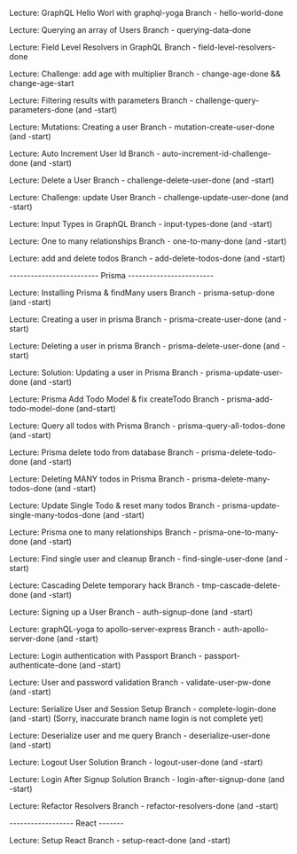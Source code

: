Lecture: GraphQL Hello Worl with graphql-yoga
    Branch - hello-world-done

Lecture: Querying an array of Users
    Branch - querying-data-done

Lecture: Field Level Resolvers in GraphQL
    Branch - field-level-resolvers-done

Lecture: Challenge: add age with multiplier
    Branch - change-age-done  && change-age-start

Lecture: Filtering results with parameters
    Branch - challenge-query-parameters-done  (and -start)

Lecture: Mutations: Creating a user
    Branch - mutation-create-user-done  (and -start)

Lecture: Auto Increment User Id
    Branch - auto-increment-id-challenge-done (and -start)

Lecture: Delete a User
    Branch - challenge-delete-user-done (and -start)

Lecture: Challenge: update User
    Branch - challenge-update-user-done (and -start)

Lecture: Input Types in GraphQL
    Branch - input-types-done  (and -start)

Lecture: One to many relationships
    Branch - one-to-many-done (and -start)

Lecture: add and delete todos
    Branch - add-delete-todos-done (and -start)


------------------------- Prisma ------------------------

Lecture: Installing Prisma & findMany users
    Branch - prisma-setup-done (and -start)

Lecture: Creating a user in prisma
    Branch - prisma-create-user-done (and -start)

Lecture: Deleting a user in prisma
    Branch - prisma-delete-user-done (and -start)

Lecture: Solution: Updating a user in Prisma
    Branch - prisma-update-user-done (and -start)

Lecture: Prisma Add Todo Model & fix createTodo
    Branch - prisma-add-todo-model-done (and-start)

Lecture: Query all todos with Prisma
    Branch - prisma-query-all-todos-done (and -start)

Lecture: Prisma delete todo from database
    Branch - prisma-delete-todo-done (and -start)

Lecture: Deleting MANY todos in Prisma
    Branch - prisma-delete-many-todos-done (and -start)

Lecture: Update Single Todo & reset many todos
    Branch - prisma-update-single-many-todos-done (and -start)

Lecture: Prisma one to many relationships
    Branch - prisma-one-to-many-done (and -start)

Lecture: Find single user and cleanup
    Branch - find-single-user-done (and -start)

Lecture: Cascading Delete temporary hack
    Branch - tmp-cascade-delete-done (and -start)

Lecture: Signing up a User
    Branch - auth-signup-done (and -start)

Lecture: graphQL-yoga to apollo-server-express
    Branch - auth-apollo-server-done (and -start)

Lecture: Login authentication with Passport
    Branch - passport-authenticate-done (and -start)

Lecture: User and password validation
    Branch - validate-user-pw-done (and -start)

Lecture: Serialize User and Session Setup
    Branch - complete-login-done (and -start)   (Sorry, inaccurate branch name login is not complete yet)

Lecture: Deserialize user and me query
    Branch - deserialize-user-done (and -start)

Lecture: Logout User Solution
    Branch - logout-user-done (and -start)

Lecture: Login After Signup Solution
    Branch - login-after-signup-done  (and -start)

Lecture: Refactor Resolvers
    Branch - refactor-resolvers-done (and -start)

------------------ React -------

Lecture: Setup React
    Branch - setup-react-done (and -start)
